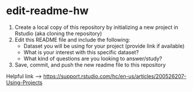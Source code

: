 # edit-readme-hw
1. Create a local copy of this repository by initializing a new project in Rstudio (aka cloning the repository)
2. Edit this README file and include the following:
   - Dataset you will be using for your project (provide link if available)
   - What is your interest with this specific dataset?
   - What kind of questions are you looking to answer/study?
3. Save, commit, and push the new readme file to this repository

Helpful link --> https://support.rstudio.com/hc/en-us/articles/200526207-Using-Projects
